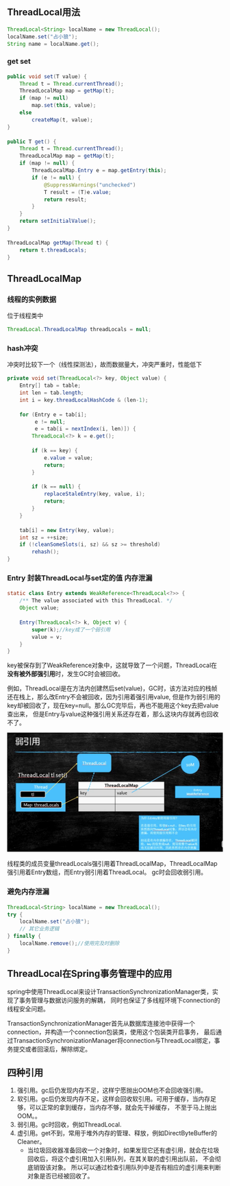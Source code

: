 ## ThreadLocal用法
```java
ThreadLocal<String> localName = new ThreadLocal();
localName.set("占小狼");
String name = localName.get();
```
### get set
```java 
public void set(T value) {
    Thread t = Thread.currentThread();
    ThreadLocalMap map = getMap(t);
    if (map != null)
        map.set(this, value);
    else
        createMap(t, value);
}

public T get() {
    Thread t = Thread.currentThread();
    ThreadLocalMap map = getMap(t);
    if (map != null) {
        ThreadLocalMap.Entry e = map.getEntry(this);
        if (e != null) {
            @SuppressWarnings("unchecked")
            T result = (T)e.value;
            return result;
        }
    }
    return setInitialValue();
}

ThreadLocalMap getMap(Thread t) {
    return t.threadLocals;
}
```
## ThreadLocalMap
### 线程的实例数据
位于线程类中
```java
ThreadLocal.ThreadLocalMap threadLocals = null;
```
### hash冲突
冲突时比较下一个（线性探测法），故而数据量大，冲突严重时，性能低下
```java
private void set(ThreadLocal<?> key, Object value) {
    Entry[] tab = table;
    int len = tab.length;
    int i = key.threadLocalHashCode & (len-1);

    for (Entry e = tab[i];
         e != null;
         e = tab[i = nextIndex(i, len)]) {
        ThreadLocal<?> k = e.get();

        if (k == key) {
            e.value = value;
            return;
        }

        if (k == null) {
            replaceStaleEntry(key, value, i);
            return;
        }
    }

    tab[i] = new Entry(key, value);
    int sz = ++size;
    if (!cleanSomeSlots(i, sz) && sz >= threshold)
        rehash();
}
```
### Entry 封装ThreadLocal与set定的值 内存泄漏
```java
static class Entry extends WeakReference<ThreadLocal<?>> {
    /** The value associated with this ThreadLocal. */
    Object value;

    Entry(ThreadLocal<?> k, Object v) {
        super(k);//key成了一个弱引用
        value = v;
    }
}
```
key被保存到了WeakReference对象中，这就导致了一个问题，ThreadLocal在**没有被外部强引用**时，发生GC时会被回收。

例如，ThreadLocal是在方法内创建然后set(value)，GC时，该方法对应的栈帧还在栈上，那么改Entry不会被回收，因为引用着强引用value, 
但是作为弱引用的key却被回收了，现在key=null。那么GC完毕后，再也不能用这个key去把value查出来，
但是Entry与value这种强引用关系还存在着，那么这块内存就再也回收不了。

![ThreadLocal](../images/ThreadLocal.png)

线程类的成员变量threadLocals强引用着ThreadLocalMap，ThreadLocalMap强引用着Entry数组，而Entry弱引用着ThreadLocal。
gc时会回收弱引用。
### 避免内存泄漏
```java
ThreadLocal<String> localName = new ThreadLocal();
try {
    localName.set("占小狼");
    // 其它业务逻辑
} finally {
    localName.remove();//使用完及时删除
}
```
## ThreadLocal在Spring事务管理中的应用
spring中使用ThreadLocal来设计TransactionSynchronizationManager类，实现了事务管理与数据访问服务的解耦，
同时也保证了多线程环境下connection的线程安全问题。

TransactionSynchronizationManager首先从数据库连接池中获得一个connection，并构造一个connection包装类，使用这个包装类开启事务，
最后通过TransactionSynchronizationManager将connection与ThreadLocal绑定，事务提交或者回滚后，解除绑定。
## 四种引用
1. 强引用。gc后仍发现内存不足，这样宁愿抛出OOM也不会回收强引用。
2. 软引用。gc后仍发现内存不足，这样会回收软引用。可用于缓存，当内存足够，可以正常的拿到缓存，当内存不够，就会先干掉缓存，
不至于马上抛出OOM。。
3. 弱引用。gc时回收，例如ThreadLocal.
4. 虚引用。get不到，常用于堆外内存的管理、释放，例如DirectByteBuffer的Cleaner。
    * 当垃圾回收器准备回收一个对象时，如果发现它还有虚引用，就会在垃圾回收后，将这个虚引用加入引用队列，在其关联的虚引用出队前，
    不会彻底销毁该对象。 所以可以通过检查引用队列中是否有相应的虚引用来判断对象是否已经被回收了。
    


